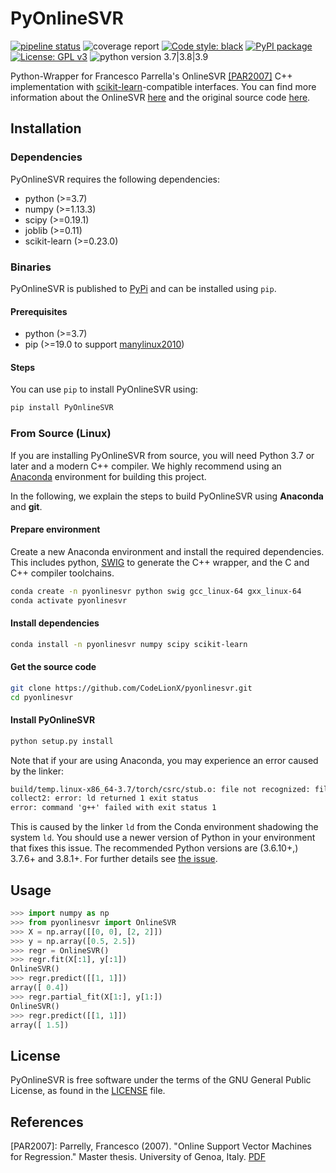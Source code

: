 # PyOnlineSVR

[![pipeline status](https://github.com/CodeLionX/pyonlinesvr/actions/workflows/conda-python-test.yml/badge.svg)](https://github.com/CodeLionX/pyonlinesvr/actions/workflows/conda-python-test.yml)
![coverage report](https://img.shields.io/endpoint?url=https://gist.githubusercontent.com/CodeLionX/6762bee806477c52e079f21d2f252688/raw/pyonlinesvr__heads_main.json)
[![Code style: black](https://img.shields.io/badge/code%20style-black-000000.svg)](https://github.com/psf/black)
[![PyPI package](https://badge.fury.io/py/PyOnlineSVR.svg)](https://badge.fury.io/py/PyOnlineSVR)
[![License: GPL v3](https://img.shields.io/badge/License-GPLv3-blue.svg)](https://www.gnu.org/licenses/gpl-3.0)
![python version 3.7|3.8|3.9](https://img.shields.io/badge/python-3.7%20%7C%203.8%20%7C%203.9-blue)

Python-Wrapper for Francesco Parrella's OnlineSVR [[PAR2007]](#PAR2007) C++ implementation with [scikit-learn](https://sklearn.org/)-compatible interfaces.
You can find more information about the OnlineSVR [here](http://onlinesvr.altervista.org/) and the original source code [here](https://github.com/fp2556/onlinesvr/tree/master/c%2B%2B).

## Installation

### Dependencies

PyOnlineSVR requires the following dependencies:

- python (>=3.7)
- numpy (>=1.13.3)
- scipy (>=0.19.1)
- joblib (>=0.11)
- scikit-learn (>=0.23.0)

### Binaries

PyOnlineSVR is published to [PyPi](https://pypi.org/project/PyOnlineSVR/) and can be installed using `pip`.

#### Prerequisites

- python (>=3.7)
- pip (>=19.0 to support [manylinux2010](https://github.com/pypa/manylinux))

#### Steps

You can use `pip` to install PyOnlineSVR using:

```sh
pip install PyOnlineSVR
```

### From Source (Linux)

If you are installing PyOnlineSVR from source, you will need Python 3.7 or later and a modern C++ compiler.
We highly recommend using an [Anaconda](https://www.anaconda.com/products/individual#download-section) environment for building this project.

In the following, we explain the steps to build PyOnlineSVR using **Anaconda** and **git**.

#### Prepare environment

Create a new Anaconda environment and install the required dependencies.
This includes python, [SWIG](http://swig.org/) to generate the C++ wrapper, and the C and C++ compiler toolchains.

```bash
conda create -n pyonlinesvr python swig gcc_linux-64 gxx_linux-64
conda activate pyonlinesvr
```

#### Install dependencies

```bash
conda install -n pyonlinesvr numpy scipy scikit-learn
```

#### Get the source code

```bash
git clone https://github.com/CodeLionX/pyonlinesvr.git
cd pyonlinesvr
```

#### Install PyOnlineSVR

```bash
python setup.py install
```

Note that if your are using Anaconda, you may experience an error caused by the linker:

```txt
build/temp.linux-x86_64-3.7/torch/csrc/stub.o: file not recognized: file format not recognized
collect2: error: ld returned 1 exit status
error: command 'g++' failed with exit status 1
```

This is caused by the linker `ld` from the Conda environment shadowing the system `ld`.
You should use a newer version of Python in your environment that fixes this issue.
The recommended Python versions are (3.6.10+,) 3.7.6+ and 3.8.1+.
For further details see [the issue](https://github.com/ContinuumIO/anaconda-issues/issues/11152).

## Usage

```python
>>> import numpy as np
>>> from pyonlinesvr import OnlineSVR
>>> X = np.array([[0, 0], [2, 2]])
>>> y = np.array([0.5, 2.5])
>>> regr = OnlineSVR()
>>> regr.fit(X[:1], y[:1])
OnlineSVR()
>>> regr.predict([[1, 1]])
array([ 0.4])
>>> regr.partial_fit(X[1:], y[1:])
OnlineSVR()
>>> regr.predict([[1, 1]])
array([ 1.5])
```

## License

PyOnlineSVR is free software under the terms of the GNU General Public License, as found in the [LICENSE](./LICENSE) file.

## References

<a name="PAR2007">[PAR2007]</a>: Parrelly, Francesco (2007). "Online Support Vector Machines for Regression." Master thesis. University of Genoa, Italy. [PDF](http://onlinesvr.altervista.org/Research/Online%20Support%20Vector%20Regression%20(Parrella%20F.)%20[2007].pdf)
